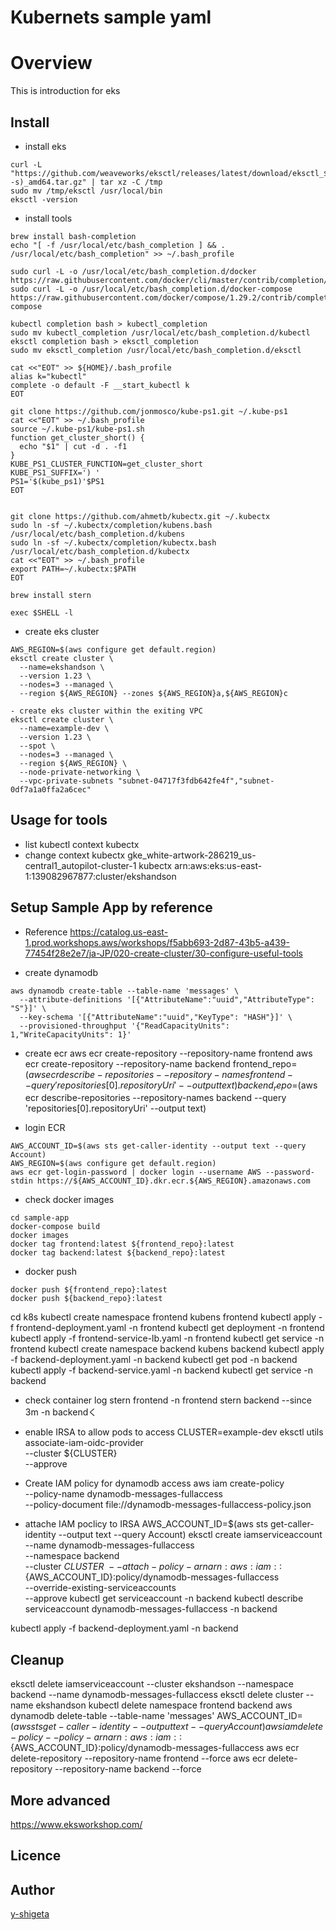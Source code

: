 Kubernets sample yaml
===

# Overview

This is introduction for eks

## Install
- install eks
```
curl -L "https://github.com/weaveworks/eksctl/releases/latest/download/eksctl_$(uname -s)_amd64.tar.gz" | tar xz -C /tmp
sudo mv /tmp/eksctl /usr/local/bin
eksctl -version
```

- install tools
```
brew install bash-completion
echo "[ -f /usr/local/etc/bash_completion ] && . /usr/local/etc/bash_completion" >> ~/.bash_profile

sudo curl -L -o /usr/local/etc/bash_completion.d/docker https://raw.githubusercontent.com/docker/cli/master/contrib/completion/bash/docker
sudo curl -L -o /usr/local/etc/bash_completion.d/docker-compose https://raw.githubusercontent.com/docker/compose/1.29.2/contrib/completion/bash/docker-compose

kubectl completion bash > kubectl_completion
sudo mv kubectl_completion /usr/local/etc/bash_completion.d/kubectl
eksctl completion bash > eksctl_completion
sudo mv eksctl_completion /usr/local/etc/bash_completion.d/eksctl

cat <<"EOT" >> ${HOME}/.bash_profile
alias k="kubectl"
complete -o default -F __start_kubectl k
EOT

git clone https://github.com/jonmosco/kube-ps1.git ~/.kube-ps1
cat <<"EOT" >> ~/.bash_profile
source ~/.kube-ps1/kube-ps1.sh
function get_cluster_short() {
  echo "$1" | cut -d . -f1
}
KUBE_PS1_CLUSTER_FUNCTION=get_cluster_short
KUBE_PS1_SUFFIX=') '
PS1='$(kube_ps1)'$PS1
EOT


git clone https://github.com/ahmetb/kubectx.git ~/.kubectx
sudo ln -sf ~/.kubectx/completion/kubens.bash /usr/local/etc/bash_completion.d/kubens
sudo ln -sf ~/.kubectx/completion/kubectx.bash /usr/local/etc/bash_completion.d/kubectx
cat <<"EOT" >> ~/.bash_profile
export PATH=~/.kubectx:$PATH
EOT

brew install stern

exec $SHELL -l
```

- create eks cluster
```
AWS_REGION=$(aws configure get default.region)
eksctl create cluster \
  --name=ekshandson \
  --version 1.23 \
  --nodes=3 --managed \
  --region ${AWS_REGION} --zones ${AWS_REGION}a,${AWS_REGION}c

- create eks cluster within the exiting VPC
eksctl create cluster \
  --name=example-dev \
  --version 1.23 \
  --spot \
  --nodes=3 --managed \
  --region ${AWS_REGION} \
  --node-private-networking \
  --vpc-private-subnets "subnet-04717f3fdb642fe4f","subnet-0df7a1a0ffa2a6cec"
```
## Usage for tools

- list kubectl context
kubectx
- change context
kubectx gke_white-artwork-286219_us-central1_autopilot-cluster-1
kubectx arn:aws:eks:us-east-1:139082967877:cluster/ekshandson


## Setup Sample App by reference
- Reference
https://catalog.us-east-1.prod.workshops.aws/workshops/f5abb693-2d87-43b5-a439-77454f28e2e7/ja-JP/020-create-cluster/30-configure-useful-tools

- create dynamodb
```
aws dynamodb create-table --table-name 'messages' \
  --attribute-definitions '[{"AttributeName":"uuid","AttributeType": "S"}]' \
  --key-schema '[{"AttributeName":"uuid","KeyType": "HASH"}]' \
  --provisioned-throughput '{"ReadCapacityUnits": 1,"WriteCapacityUnits": 1}'
```


- create ecr
aws ecr create-repository --repository-name frontend
aws ecr create-repository --repository-name backend
frontend_repo=$(aws ecr describe-repositories --repository-names frontend --query 'repositories[0].repositoryUri' --output text)
backend_repo=$(aws ecr describe-repositories --repository-names backend --query 'repositories[0].repositoryUri' --output text)

- login ECR
```
AWS_ACCOUNT_ID=$(aws sts get-caller-identity --output text --query Account)
AWS_REGION=$(aws configure get default.region)
aws ecr get-login-password | docker login --username AWS --password-stdin https://${AWS_ACCOUNT_ID}.dkr.ecr.${AWS_REGION}.amazonaws.com
```

- check docker images
```
cd sample-app
docker-compose build
docker images
docker tag frontend:latest ${frontend_repo}:latest
docker tag backend:latest ${backend_repo}:latest
```
- docker push
```
docker push ${frontend_repo}:latest
docker push ${backend_repo}:latest
```

cd k8s
kubectl create namespace frontend
kubens frontend
kubectl apply -f frontend-deployment.yaml -n frontend
kubectl get deployment -n frontend
kubectl apply -f frontend-service-lb.yaml -n frontend
kubectl get service -n frontend
kubectl create namespace backend
kubens backend
kubectl apply -f backend-deployment.yaml -n backend
kubectl get pod -n backend
kubectl apply -f backend-service.yaml -n backend
kubectl get service -n backend


- check container log
stern frontend -n frontend
stern backend --since 3m -n backendく

- enable IRSA to allow pods to access 
CLUSTER=example-dev
eksctl utils associate-iam-oidc-provider \
    --cluster ${CLUSTER} \
    --approve

- Create IAM policy for dynamodb access
aws iam create-policy \
    --policy-name dynamodb-messages-fullaccess \
    --policy-document file://dynamodb-messages-fullaccess-policy.json

- attache IAM poclicy to IRSA
AWS_ACCOUNT_ID=$(aws sts get-caller-identity --output text --query Account)
eksctl create iamserviceaccount \
    --name dynamodb-messages-fullaccess \
    --namespace backend \
    --cluster ${CLUSTER} \
    --attach-policy-arn arn:aws:iam::${AWS_ACCOUNT_ID}:policy/dynamodb-messages-fullaccess \
    --override-existing-serviceaccounts \
    --approve
kubectl get serviceaccount -n backend
kubectl describe serviceaccount dynamodb-messages-fullaccess -n backend

kubectl apply -f backend-deployment.yaml -n backend

## Cleanup
eksctl delete iamserviceaccount --cluster ekshandson --namespace backend --name dynamodb-messages-fullaccess
eksctl delete cluster --name ekshandson
kubectl delete namespace frontend backend
aws dynamodb delete-table --table-name 'messages'
AWS_ACCOUNT_ID=$(aws sts get-caller-identity --output text --query Account)
aws iam delete-policy --policy-arn arn:aws:iam::${AWS_ACCOUNT_ID}:policy/dynamodb-messages-fullaccess
aws ecr delete-repository --repository-name frontend --force
aws ecr delete-repository --repository-name backend --force

## More advanced
https://www.eksworkshop.com/




## Licence

## Author
[y-shigeta](https://github.com/y-shigeta)